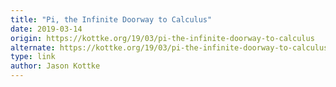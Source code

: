 ```yaml
---
title: "Pi, the Infinite Doorway to Calculus"
date: 2019-03-14
origin: https://kottke.org/19/03/pi-the-infinite-doorway-to-calculus
alternate: https://kottke.org/19/03/pi-the-infinite-doorway-to-calculus
type: link
author: Jason Kottke
---
```


